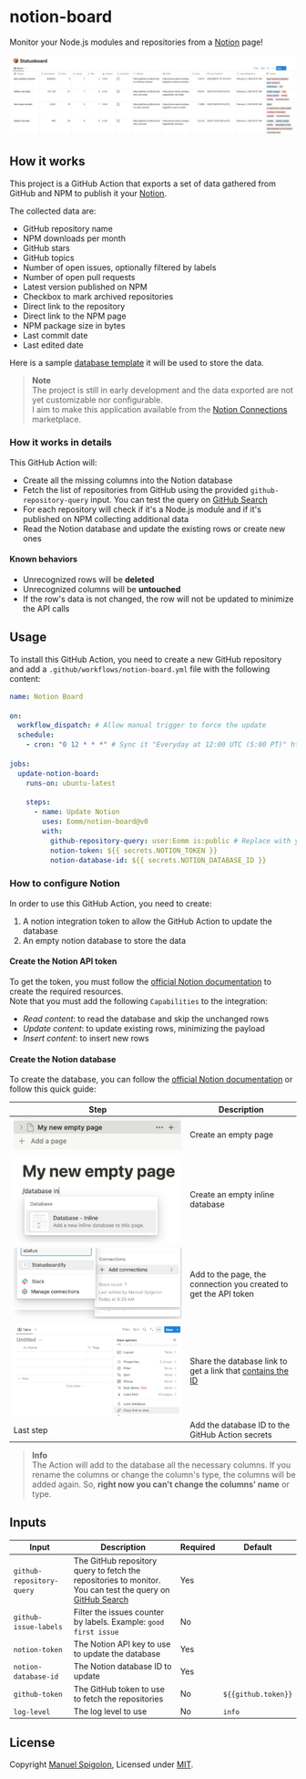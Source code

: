 # notion-board

Monitor your Node.js modules and repositories from a [Notion] page!

![status board on notion](./images/preview.png)


## How it works

This project is a GitHub Action that exports a set of data gathered from GitHub and NPM to publish it your [Notion].

The collected data are:

- GitHub repository name
- NPM downloads per month
- GitHub stars
- GitHub topics
- Number of open issues, optionally filtered by labels
- Number of open pull requests
- Latest version published on NPM
- Checkbox to mark archived repositories
- Direct link to the repository
- Direct link to the NPM page
- NPM package size in bytes
- Last commit date
- Last edited date

Here is a sample [database template] it will be used to store the data.

> **Note**  
> The project is still in early development and the data exported are not yet customizable nor configurable.  
> I aim to make this application available from the [Notion Connections](https://www.notion.so/integrations/all) marketplace.


### How it works in details

This GitHub Action will:

- Create all the missing columns into the Notion database
- Fetch the list of repositories from GitHub using the provided `github-repository-query` input. You can test the query on [GitHub Search]
- For each repository will check if it's a Node.js module and if it's published on NPM collecting additional data
- Read the Notion database and update the existing rows or create new ones

#### Known behaviors

- Unrecognized rows will be **deleted**
- Unrecognized columns will be **untouched**
- If the row's data is not changed, the row will not be updated to minimize the API calls


## Usage

To install this GitHub Action, you need to create a new GitHub repository and add a `.github/workflows/notion-board.yml` file with the following content:

```yml
name: Notion Board

on:
  workflow_dispatch: # Allow manual trigger to force the update
  schedule:
    - cron: "0 12 * * *" # Sync it "Everyday at 12:00 UTC (5:00 PT)" https://crontab.guru/#0_12_*_*_*

jobs:
  update-notion-board:
    runs-on: ubuntu-latest

    steps:
      - name: Update Notion
        uses: Eomm/notion-board@v0
        with:
          github-repository-query: user:Eomm is:public # Replace with your query eg: "org:fastify"
          notion-token: ${{ secrets.NOTION_TOKEN }}
          notion-database-id: ${{ secrets.NOTION_DATABASE_ID }}
```


### How to configure Notion

In order to use this GitHub Action, you need to create:

1. A notion integration token to allow the GitHub Action to update the database
2. An empty notion database to store the data

#### Create the Notion API token

To get the token, you must follow the [official Notion documentation][1] to create the required resources.  
Note that you must add the following `Capabilities` to the integration:

- _Read content_: to read the database and skip the unchanged rows
- _Update content_: to update existing rows, minimizing the payload
- _Insert content_: to insert new rows

#### Create the Notion database

To create the database, you can follow the [official Notion documentation][2] or follow this quick guide:

Step | Description
--- | ---
![](./images/step-1.png) | Create an empty page
![](./images/step-2.png) | Create an empty inline database
![](./images/step-3.png) | Add to the page, the connection you created to get the API token
![](./images/step-4.png) | Share the database link to get a link that [contains the ID][3]
Last step | Add the database ID to the GitHub Action secrets

> **Info**  
> The Action will add to the database all the necessary columns.
> If you rename the columns or change the column's type, the columns will be added again.
> So, **right now you can't change the columns' name** or type.


## Inputs

| Input | Description | Required | Default |
| --- | --- | --- | --- |
| `github-repository-query` | The GitHub repository query to fetch the repositories to monitor. You can test the query on [GitHub Search] | Yes | |
| `github-issue-labels`     | Filter the issues counter by labels. Example: `good first issue` | No | |
| `notion-token`            | The Notion API key to use to update the database | Yes | |
| `notion-database-id`      | The Notion database ID to update | Yes | |
| `github-token`            | The GitHub token to use to fetch the repositories | No | `${{github.token}}` |
| `log-level`               | The log level to use | No | `info` |


## License

Copyright [Manuel Spigolon](https://github.com/Eomm), Licensed under [MIT](./LICENSE).


  [1]: https://developers.notion.com/docs/create-a-notion-integration#step-1-create-an-integration
  [2]: https://developers.notion.com/docs/create-a-notion-integration#step-2-share-a-database-with-your-integration
  [3]: https://developers.notion.com/docs/create-a-notion-integration#step-3-save-the-database-id
  [database template]: https://eomm.notion.site/repository-name-259756cfa17b4ec18f2a9d3e6f66c562
  [Notion]: https://www.notion.so/
  [GitHub Search]: https://github.com/search/
